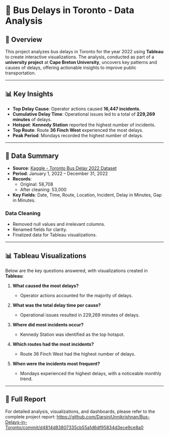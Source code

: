 # 🚌 Bus Delays in Toronto - Data Analysis

## 📌 Overview
This project analyzes bus delays in Toronto for the year 2022 using **Tableau** to create interactive visualizations. The analysis, conducted as part of a **university project** at **Cape Breton University**, uncovers key patterns and causes of delays, offering actionable insights to improve public transportation.

---

## 📊 Key Insights
- **Top Delay Cause**: Operator actions caused **16,447 incidents**.
- **Cumulative Delay Time**: Operational issues led to a total of **229,269 minutes** of delays.
- **Hotspot**: **Kennedy Station** reported the highest number of incidents.
- **Top Route**: Route **36 Finch West** experienced the most delays.
- **Peak Period**: Mondays recorded the highest number of delays.

---

## 📂 Data Summary
- **Source**: [Kaggle - Toronto Bus Delay 2022 Dataset](https://www.kaggle.com/datasets/reihanenamdari/toronto-bus-delay-2022)  
- **Period**: January 1, 2022 – December 31, 2022  
- **Records**: 
  - Original: 58,708  
  - After cleaning: 53,000  
- **Key Fields**: Date, Time, Route, Location, Incident, Delay in Minutes, Gap in Minutes.

### Data Cleaning
- Removed null values and irrelevant columns.
- Renamed fields for clarity.
- Finalized data for Tableau visualizations.

---

## 📊 Tableau Visualizations
Below are the key questions answered, with visualizations created in **Tableau**:

1. **What caused the most delays?**  
   - Operator actions accounted for the majority of delays.  


2. **What was the total delay time per cause?**  
   - Operational issues resulted in 229,269 minutes of delays.  
  

3. **Where did most incidents occur?**  
   - Kennedy Station was identified as the top hotspot.  
  

4. **Which routes had the most incidents?**  
   - Route 36 Finch West had the highest number of delays.  
  

5. **When were the incidents most frequent?**  
   - Mondays experienced the highest delays, with a noticeable monthly trend.  
  

---


## 📜 Full Report
For detailed analysis, visualizations, and dashboards, please refer to the complete project report: 
https://github.com/DarsiniUnnikrishnan/Bus-Delays-in-Toronto/commit/d4814d83807335cb55a1d6df95834d3ece9ce8a0





